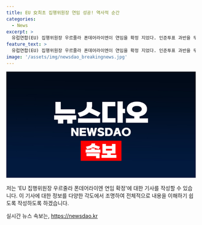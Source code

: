 ```yaml
---
title: EU 女최초 집행위원장 연임 성공! 역사적 순간
categories:
  - News
excerpt: >
  유럽연합(EU) 집행위원장 우르줄라 폰데어라이엔이 연임을 확정 지었다. 인준투표 과반을 무난히 넘어서며 정세불안에 안정적 리더십을 선택받았다. 극단세력의 우려에도 불구하고, 그녀의 재선은 유럽 안팎의 정세 불확실성에 맞물려 안정을 요구하는 결과로 분석된다. 또한, 폰데어라이엔의 연임은 남녀 성비 균형 맞출 것이라는 약속과 함께 여성 최초의 집행위원장으로서 새로운 기록을 세우게 됐다.
feature_text: >
  유럽연합(EU) 집행위원장 우르줄라 폰데어라이엔이 연임을 확정 지었다. 인준투표 과반을 무난히 넘어서며 정세불안에 안정적 리더십을 선택받았다. 극단세력의 우려에도 불구하고, 그녀의 재선은 유럽 안팎의 정세 불확실성에 맞물려 안정을 요구하는 결과로 분석된다. 또한, 폰데어라이엔의 연임은 남녀 성비 균형 맞출 것이라는 약속과 함께 여성 최초의 집행위원장으로서 새로운 기록을 세우게 됐다.
image: '/assets/img/newsdao_breakingnews.jpg'
---
```


<p><img src="/assets/img/newsdao_breakingnews.jpg" alt="bookingtag 속보" /></p>

<p>저는 'EU 집행위원장 우르줄라 폰데어라이엔 연임 확정'에 대한 기사를 작성할 수 있습니다. 이 기사에 대한 정보를 다양한 각도에서 조명하여 전체적으로 내용을 이해하기 쉽도록 작성하도록 하겠습니다.</p>
실시간 뉴스 속보는, <a href="https://newsdao.kr" rel="dofollow">https://newsdao.kr</a>


